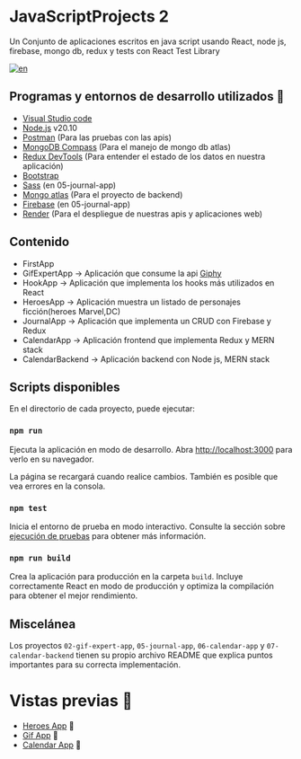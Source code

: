 # JavaScriptProjects 2

Un Conjunto de aplicaciones escritos en java script usando React, node js, firebase, mongo db, redux y  tests con React Test Library 

[![en](https://img.shields.io/badge/lang-en-red.svg)](https://github.com/hall9zeha/JavaScriptProjects-2/blob/main/README.md)

## Programas y entornos de desarrollo utilizados :wrench:

* [Visual Studio code](https://code.visualstudio.com/)
* [Node.js](https://nodejs.org/en) v20.10
* [Postman](https://www.postman.com/) (Para las pruebas con las apis)
* [MongoDB Compass](https://www.mongodb.com/es/products/tools/compass) (Para el manejo de mongo db atlas)
* [Redux DevTools](https://chromewebstore.google.com/detail/redux-devtools/lmhkpmbekcpmknklioeibfkpmmfibljd?hl=es) (Para entender el estado de los datos en nuestra aplicación)
* [Bootstrap](https://getbootstrap.com/)
* [Sass](https://sass-lang.com/) (en 05-journal-app)
* [Mongo atlas](https://www.mongodb.com/es/cloud/atlas/lp/try4) (Para el proyecto de backend)
* [Firebase](https://firebase.google.com/) (en 05-journal-app)
* [Render](https://render.com/) (Para el despliegue de nuestras apis y aplicaciones web)

## Contenido
* FirstApp 
* GifExpertApp -> Aplicación que consume la api [Giphy](https://developers.giphy.com/)
* HookApp -> Aplicación que implementa los hooks más utilizados en React
* HeroesApp -> Aplicación muestra un listado de personajes ficción(heroes Marvel,DC) 
* JournalApp -> Aplicación que implementa un CRUD con Firebase y Redux
* CalendarApp -> Aplicación frontend que implementa Redux y MERN stack
* CalendarBackend -> Aplicación backend con Node js, MERN stack

## Scripts disponibles

En el directorio de cada proyecto, puede ejecutar:

### `npm run`

Ejecuta la aplicación en modo de desarrollo.
Abra [http://localhost:3000](http://localhost:3000) para verlo en su navegador.

La página se recargará cuando realice cambios.
También es posible que vea errores  en la consola.

### `npm test`

Inicia el entorno de prueba en  modo  interactivo.
Consulte la sección sobre [ejecución de pruebas](https://facebook.github.io/create-react-app/docs/running-tests) para obtener más información.

### `npm run build`

Crea la aplicación para producción en la carpeta `build`.
Incluye correctamente React en modo de producción y optimiza la compilación para obtener el mejor rendimiento.

## Miscelánea

Los proyectos ```02-gif-expert-app```, ```05-journal-app```, ```06-calendar-app``` y ```07-calendar-backend``` tienen su propio archivo README que explica puntos importantes para su correcta implementación.

# Vistas previas :rocket:

* [Heroes App]() :rocket:
* [Gif App]() :rocket:
* [Calendar App]() :rocket: